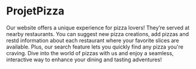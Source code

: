 # ProjetPizza
Our website offers a unique experience for pizza
lovers! They’re served at nearby restaurants. You can
suggest new pizza creations, add pizzas and restd
information about each restaurant where your
favorite slices are available. Plus, our search feature
lets you quickly find any pizza you're craving.
Dive into the world of pizzas with us and enjoy a
seamless, interactive way to enhance your dining and
tasting adventures!
